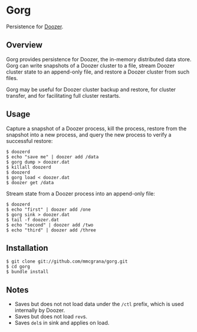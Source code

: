 # Gorg

Persistence for [Doozer](https://github.com/ha/doozerd).


## Overview

Gorg provides persistence for Doozer, the in-memory distributed data store. Gorg can write snapshots of a Doozer cluster to a file, stream Doozer cluster state to an append-only file, and restore a Doozer cluster from such files.

Gorg may be useful for Doozer cluster backup and restore, for cluster transfer, and for facilitating full cluster restarts.


## Usage

Capture a snapshot of a Doozer process, kill the process, restore from the snapshot into a new process, and query the new process to verify a successful restore:

    $ doozerd
    $ echo "save me" | doozer add /data
    $ gorg dump > doozer.dat
    $ killall doozerd
    $ doozerd
    $ gorg load < doozer.dat
    $ doozer get /data

Stream state from a Doozer process into an append-only file:

    $ doozerd
    $ echo "first" | doozer add /one
    $ gorg sink > doozer.dat
    $ tail -f doozer.dat
    $ echo "second" | doozer add /two
    $ echo "third" | doozer add /three


## Installation

    $ git clone git://github.com/mmcgrana/gorg.git
    $ cd gorg
    $ bundle install


## Notes

* Saves but does not not load data under the `/ctl` prefix, which is used internally by Doozer.
* Saves but does not load `rev`s.
* Saves `del`s in sink and applies on load.
